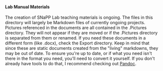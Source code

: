 #### Lab Manual Materials

The creation of SNaPP Lab teaching materials is ongoing. The files in this directory will largely be  Markdown files of currently ongoing projects. Pictures referenced in the documents are all contained in the .Pictures directory. They will not appear if they are moved or if the .Pictures directory is separated from them or renamed.
If you need these documents in a different form (like .docx), check the Export directory. Keep in mind that since these are static documents created from the "living" markdowns, they may be out of date. To ensure you're up to date, or if what you need isn't there in the format you need, you'll need to convert it yourself. If you don't already have tools to do that, I recommend checking out [Pandoc](http://pandoc.org/index.html).
